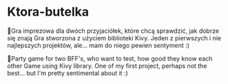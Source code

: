 # Ktora-butelka
🎉Gra imprezowa dla dwóch przyjaciółek, które chcą sprawdzić, jak dobrze się znają
Gra stworzona z użyciem biblioteki Kivy. Jeden z pierwszych i nie najlepszych projektów, ale... mam do niego pewien sentyment :)

🎉Party game for two BFF's, who want to test, how good they know each other
Game using Kivy library. One of my first project, perhaps not the best... but I'm pretty sentimental about it :)
